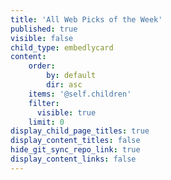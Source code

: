 ```yaml
---
title: 'All Web Picks of the Week'
published: true
visible: false
child_type: embedlycard
content:
    order:
        by: default
        dir: asc
    items: '@self.children'
    filter:
      visible: true
    limit: 0
display_child_page_titles: true
display_content_titles: false
hide_git_sync_repo_link: true
display_content_links: false
---
```

